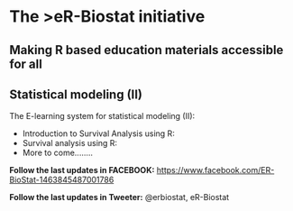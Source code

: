 # The >eR-Biostat initiative
## Making R based education materials accessible for all
## Statistical modeling (II)
The E-learning system for  statistical modeling (II):
* Introduction to Survival Analysis using R:
* Survival analysis using R:
* More to come........
  
**Follow the last updates in FACEBOOK:** https://www.facebook.com/ER-BioStat-1463845487001786

**Follow the last updates in Tweeter:** @erbiostat, eR-Biostat




